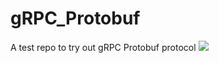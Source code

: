 # gRPC_Protobuf
A test repo to try out gRPC Protobuf protocol
![](https://visitor-badge.glitch.me/badge?page_id=immanuelsavio/gRPC_Protobuf)
